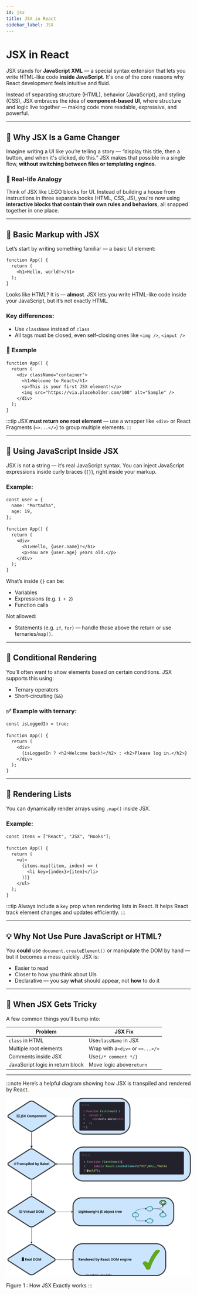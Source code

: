 ```yaml
---
id: jsx
title: JSX in React
sidebar_label: JSX
---
```

# JSX in React

JSX stands for **JavaScript XML** — a special syntax extension that lets you write HTML-like code **inside JavaScript**. It's one of the core reasons why React development feels intuitive and fluid.

Instead of separating structure (HTML), behavior (JavaScript), and styling (CSS), JSX embraces the idea of **component-based UI**, where structure and logic live together — making code more readable, expressive, and powerful.

---

## 🌟 Why JSX Is a Game Changer

Imagine writing a UI like you’re telling a story — “display this title, then a button, and when it's clicked, do this.” JSX makes that possible in a single flow, **without switching between files or templating engines**.

### 👶 Real-life Analogy

Think of JSX like LEGO blocks for UI. Instead of building a house from instructions in three separate books (HTML, CSS, JS), you're now using **interactive blocks that contain their own rules and behaviors**, all snapped together in one place.

---

## 🧱 Basic Markup with JSX

Let’s start by writing something familiar — a basic UI element:

```
function App() {
  return (
    <h1>Hello, world!</h1>
  );
}
```

Looks like HTML? It is — **almost**. JSX lets you write HTML-like code inside your JavaScript, but it’s not exactly HTML.

### Key differences:

- Use `className` instead of `class`
- All tags must be closed, even self-closing ones like `<img />`, `<input />`

### 🧪 Example

```
function App() {
  return (
    <div className="container">
      <h1>Welcome to React</h1>
      <p>This is your first JSX element!</p>
      <img src="https://via.placeholder.com/100" alt="Sample" />
    </div>
  );
}
```

:::tip
JSX **must return one root element** — use a wrapper like `<div>` or React Fragments (`<>...</>`) to group multiple elements.
:::

---

## 🔁 Using JavaScript Inside JSX

JSX is not a string — it’s real JavaScript syntax. You can inject JavaScript expressions inside curly braces (`{}`), right inside your markup.

### Example:

```
const user = {
  name: "Mortadha",
  age: 19,
};

function App() {
  return (
    <div>
      <h1>Hello, {user.name}!</h1>
      <p>You are {user.age} years old.</p>
    </div>
  );
}
```

What’s inside `{}` can be:

- Variables
- Expressions (e.g. `1 + 2`)
- Function calls

Not allowed:

- Statements (e.g. `if`, `for`) — handle those above the return or use ternaries/`map()`.

---

## 🧠 Conditional Rendering

You’ll often want to show elements based on certain conditions. JSX supports this using:

- Ternary operators
- Short-circuiting (`&&`)

### ✅ Example with ternary:

```
const isLoggedIn = true;

function App() {
  return (
    <div>
      {isLoggedIn ? <h2>Welcome back!</h2> : <h2>Please log in.</h2>}
    </div>
  );
}
```

---

## 🔁 Rendering Lists

You can dynamically render arrays using `.map()` inside JSX.

### Example:

```
const items = ["React", "JSX", "Hooks"];

function App() {
  return (
    <ul>
      {items.map((item, index) => (
        <li key={index}>{item}</li>
      ))}
    </ul>
  );
}
```

:::tip
Always include a `key` prop when rendering lists in React. It helps React track element changes and updates efficiently.
:::

---

## 💡 Why Not Use Pure JavaScript or HTML?

You **could** use `document.createElement()` or manipulate the DOM by hand — but it becomes a mess quickly. JSX is:

- Easier to read
- Closer to how you think about UIs
- Declarative — you say **what** should appear, not **how** to do it

---

## 🧭 When JSX Gets Tricky

A few common things you’ll bump into:


| Problem                          | JSX Fix                          |
| -------------------------------- | -------------------------------- |
| `class` in HTML                  | Use`className` in JSX            |
| Multiple root elements           | Wrap with a`<div>` or `<>...</>` |
| Comments inside JSX              | Use`{/* comment */}`             |
| JavaScript logic in return block | Move logic above`return`         |

---

:::note
Here’s a helpful diagram showing how JSX is transpiled and rendered by React.

![JSX Flowchart](/img/jsx-flowchart.svg)

Figure 1 : How JSX Exactly works
:::
